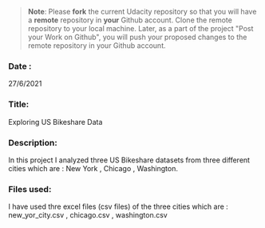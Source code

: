>**Note**: Please **fork** the current Udacity repository so that you will have a **remote** repository in **your** Github account. Clone the remote repository to your local machine. Later, as a part of the project "Post your Work on Github", you will push your proposed changes to the remote repository in your Github account.

### Date :
27/6/2021


### Title:
 Exploring US Bikeshare Data

### Description:
 In this project I analyzed three US Bikeshare datasets from three different cities which are : New York , Chicago , Washington. 

### Files used:
 I have used thre excel files (csv files) of the three cities which are : new_yor_city.csv , chicago.csv , washington.csv


